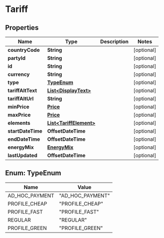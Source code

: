 

# Tariff


## Properties

| Name | Type | Description | Notes |
|------------ | ------------- | ------------- | -------------|
|**countryCode** | **String** |  |  [optional] |
|**partyId** | **String** |  |  [optional] |
|**id** | **String** |  |  [optional] |
|**currency** | **String** |  |  [optional] |
|**type** | [**TypeEnum**](#TypeEnum) |  |  [optional] |
|**tariffAltText** | [**List&lt;DisplayText&gt;**](DisplayText.md) |  |  [optional] |
|**tariffAltUrl** | **String** |  |  [optional] |
|**minPrice** | [**Price**](Price.md) |  |  [optional] |
|**maxPrice** | [**Price**](Price.md) |  |  [optional] |
|**elements** | [**List&lt;TariffElement&gt;**](TariffElement.md) |  |  [optional] |
|**startDateTime** | **OffsetDateTime** |  |  [optional] |
|**endDateTime** | **OffsetDateTime** |  |  [optional] |
|**energyMix** | [**EnergyMix**](EnergyMix.md) |  |  [optional] |
|**lastUpdated** | **OffsetDateTime** |  |  [optional] |



## Enum: TypeEnum

| Name | Value |
|---- | -----|
| AD_HOC_PAYMENT | &quot;AD_HOC_PAYMENT&quot; |
| PROFILE_CHEAP | &quot;PROFILE_CHEAP&quot; |
| PROFILE_FAST | &quot;PROFILE_FAST&quot; |
| REGULAR | &quot;REGULAR&quot; |
| PROFILE_GREEN | &quot;PROFILE_GREEN&quot; |



